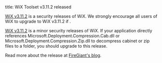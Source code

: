 title: WiX Toolset v3.11.2 released 

[WiX v3.11.2][dl11] is a security releases of WiX. We strongly encourage all users of WiX to upgrade to WiX v3.11.2 if . 

[WiX v3.11.2][dl11] is a minor security releases of WiX. If your application directly references Microsoft.Deployment.Compression.Cab.dll or Microsoft.Deployment.Compression.Zip.dll to decompress cabinet or zip files to a folder, you should upgrade to this release.

Read more about the release at [FireGiant's blog][fg].

[dl11]: /releases/v3.11.2/stable
[fg]: https://www.firegiant.com/blog/2019/09/18/wix-v3.11.2-released/
